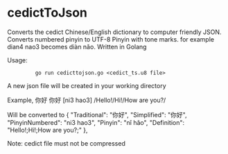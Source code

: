 # cedictToJson
Converts the cedict Chinese/English dictionary to computer friendly JSON. Converts numbered pinyin to UTF-8 Pinyin with tone marks. for example dian4 nao3 becomes diàn nǎo. Written in Golang

Usage: 
             
             go run cedicttojson.go <cedict_ts.u8 file>
      
      
A new json file will be created in your working directory


Example,
             你好 你好 [ni3 hao3] /Hello!/Hi!/How are you?/

Will be converted to
             {
                 "Traditional": "你好",
                 "Simplified": "你好",
                 "PinyinNumbered": "ni3 hao3",
                 "Pinyin": "nǐ hǎo",
                 "Definition": "Hello!;Hi!;How are you?;"
             },



Note: cedict file must not be compressed
